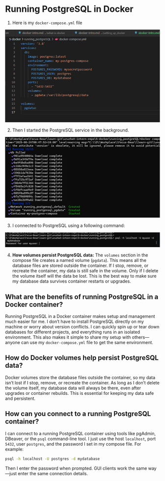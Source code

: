 # Running PostgreSQL in Docker

1. Here is my  `docker-compose.yml` file 

![alt text](image.png)

2. Then I started the PostgreSQL service in the background.

![alt text](image-1.png)



3. I connected to PostgreSQL using a following command: 

![alt text](image-2.png)

4. **How volumes persist PostgreSQL data:**
The `volumes` section in the compose file creates a named volume (`pgdata`). This means all the database files are stored outside the container. If I stop, remove, or recreate the container, my data is still safe in the volume. Only if I delete the volume itself will the data be lost. This is the best way to make sure my database data survives container restarts or upgrades.


## What are the benefits of running PostgreSQL in a Docker container?

Running PostgreSQL in a Docker container makes setup and management much easier for me. I don’t have to install PostgreSQL directly on my machine or worry about version conflicts. I can quickly spin up or tear down databases for different projects, and everything runs in an isolated environment. This also makes it simple to share my setup with others—anyone can use my `docker-compose.yml` file to get the same environment.

## How do Docker volumes help persist PostgreSQL data?

Docker volumes store the database files outside the container, so my data isn’t lost if I stop, remove, or recreate the container. As long as I don’t delete the volume itself, my database data will always be there, even after upgrades or container rebuilds. This is essential for keeping my data safe and persistent.

## How can you connect to a running PostgreSQL container?

I can connect to a running PostgreSQL container using tools like pgAdmin, DBeaver, or the `psql` command-line tool. I just use the host `localhost`, port `5432`, user `postgres`, and the password I set in my compose file. For example:

```sh
psql -h localhost -U postgres -d mydatabase
```
Then I enter the password when prompted. GUI clients work the same way—just enter the same connection details.
